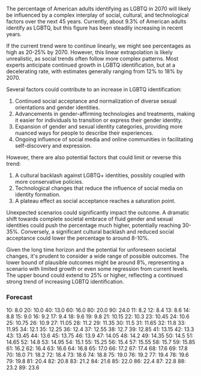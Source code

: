 The percentage of American adults identifying as LGBTQ in 2070 will likely be influenced by a complex interplay of social, cultural, and technological factors over the next 45 years. Currently, about 9.3% of American adults identify as LGBTQ, but this figure has been steadily increasing in recent years.

If the current trend were to continue linearly, we might see percentages as high as 20-25% by 2070. However, this linear extrapolation is likely unrealistic, as social trends often follow more complex patterns. Most experts anticipate continued growth in LGBTQ identification, but at a decelerating rate, with estimates generally ranging from 12% to 18% by 2070.

Several factors could contribute to an increase in LGBTQ identification:

1. Continued social acceptance and normalization of diverse sexual orientations and gender identities.
2. Advancements in gender-affirming technologies and treatments, making it easier for individuals to transition or express their gender identity.
3. Expansion of gender and sexual identity categories, providing more nuanced ways for people to describe their experiences.
4. Ongoing influence of social media and online communities in facilitating self-discovery and expression.

However, there are also potential factors that could limit or reverse this trend:

1. A cultural backlash against LGBTQ+ identities, possibly coupled with more conservative policies.
2. Technological changes that reduce the influence of social media on identity formation.
3. A plateau effect as social acceptance reaches a saturation point.

Unexpected scenarios could significantly impact the outcome. A dramatic shift towards complete societal embrace of fluid gender and sexual identities could push the percentage much higher, potentially reaching 30-35%. Conversely, a significant cultural backlash and reduced social acceptance could lower the percentage to around 8-10%.

Given the long time horizon and the potential for unforeseen societal changes, it's prudent to consider a wide range of possible outcomes. The lower bound of plausible outcomes might be around 8%, representing a scenario with limited growth or even some regression from current levels. The upper bound could extend to 25% or higher, reflecting a continued strong trend of increasing LGBTQ identification.

### Forecast

10: 8.0
20: 10.0
40: 13.0
60: 16.0
80: 20.0
90: 24.0
11: 8.2
12: 8.4
13: 8.6
14: 8.8
15: 9.0
16: 9.2
17: 9.4
18: 9.6
19: 9.8
21: 10.15
22: 10.3
23: 10.45
24: 10.6
25: 10.75
26: 10.9
27: 11.05
28: 11.2
29: 11.35
30: 11.5
31: 11.65
32: 11.8
33: 11.95
34: 12.1
35: 12.25
36: 12.4
37: 12.55
38: 12.7
39: 12.85
41: 13.15
42: 13.3
43: 13.45
44: 13.6
45: 13.75
46: 13.9
47: 14.05
48: 14.2
49: 14.35
50: 14.5
51: 14.65
52: 14.8
53: 14.95
54: 15.1
55: 15.25
56: 15.4
57: 15.55
58: 15.7
59: 15.85
61: 16.2
62: 16.4
63: 16.6
64: 16.8
65: 17.0
66: 17.2
67: 17.4
68: 17.6
69: 17.8
70: 18.0
71: 18.2
72: 18.4
73: 18.6
74: 18.8
75: 19.0
76: 19.2
77: 19.4
78: 19.6
79: 19.8
81: 20.4
82: 20.8
83: 21.2
84: 21.6
85: 22.0
86: 22.4
87: 22.8
88: 23.2
89: 23.6